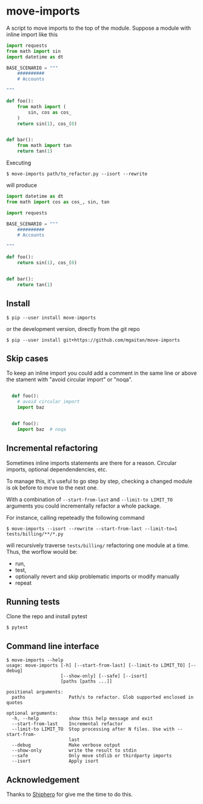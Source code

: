 # move-imports

A script to move imports to the top of the module. Suppose a module with inline import like this

```python
import requests
from math import sin
import datetime as dt

BASE_SCENARIO = """
    ##########
    # Accounts

"""

def foo():
    from math import (
        sin, cos as cos_
    )
    return sin(1), cos_(0)


def bar():
    from math import tan
    return tan(1)
```

Executing

```
$ move-imports path/to_refactor.py --isort --rewrite
```

will produce

```python
import datetime as dt
from math import cos as cos_, sin, tan

import requests

BASE_SCENARIO = """
    ##########
    # Accounts

"""

def foo():
    return sin(1), cos_(0)


def bar():
    return tan(1)
```

## Install

```
$ pip --user install move-imports
```

or the development version, directly from the git repo

```
$ pip --user install git+https://github.com/mgaitan/move-imports
```


## Skip cases

To keep an inline import you could add a comment in the same line or above
the stament with "avoid circular import" or "noqa".

```python

  def foo():
    # avoid circular import
    import baz
```

```python

  def foo():
    import baz  # noqa
```


## Incremental refactoring

Sometimes inline imports statements are there for a reason. Circular imports, optional dependendencies, etc.

To manage this, it's useful to go step by step, checking a changed module
is ok before to move to the next one.

With a combination of `--start-from-last` and `--limit-to LIMIT_TO`
arguments you could incrementally refactor a whole package.

For instance, calling repeteadly the following command

```
$ move-imports --isort --rewrite --start-from-last --limit-to=1 tests/billing/**/*.py
```

will recursively traverse `tests/billing/` refactoring one module at a time. Thus, the worflow would be:

- run,
- test,
- optionally revert and skip problematic imports or modify manually
- repeat


## Running tests

Clone the repo and install pytest

```
$ pytest
```


## Command line interface

```
$ move-imports --help
usage: move-imports [-h] [--start-from-last] [--limit-to LIMIT_TO] [--debug]
                    [--show-only] [--safe] [--isort]
                    [paths [paths ...]]

positional arguments:
  paths                Path/s to refactor. Glob supported enclosed in quotes

optional arguments:
  -h, --help           show this help message and exit
  --start-from-last    Incremental refactor
  --limit-to LIMIT_TO  Stop processing after N files. Use with --start-from-
                       last
  --debug              Make verbose output
  --show-only          write the result to stdin
  --safe               Only move stdlib or thirdparty imports
  --isort              Apply isort
```

## Acknowledgement

Thanks to [Shiphero](https://shiphero.com) for give me the time to do this.